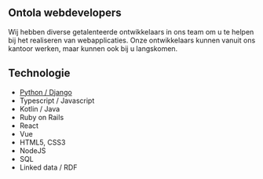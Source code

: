 ## Ontola webdevelopers

Wij hebben diverse getalenteerde ontwikkelaars in ons team om u te helpen bij het realiseren van webapplicaties.
Onze ontwikkelaars kunnen vanuit ons kantoor werken, maar kunnen ook bij u langskomen.

## Technologie

- [Python / Django](/nl/django-webdevelopment)
- Typescript / Javascript
- Kotlin / Java
- Ruby on Rails
- React
- Vue
- HTML5, CSS3
- NodeJS
- SQL
- Linked data / RDF
